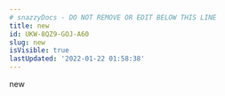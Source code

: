 ```yaml
---
# snazzyDocs - DO NOT REMOVE OR EDIT BELOW THIS LINE
title: new
id: UKW-8QZ9-GOJ-A60
slug: new
isVisible: true
lastUpdated: '2022-01-22 01:58:38'
---
```

new